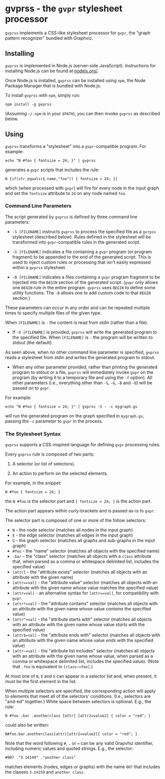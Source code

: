 # gvprss - the `gvpr` stylesheet processor

`gvprss` implements a CSS-like stylesheet processor for `gvpr`, the "graph pattern recognizer" bundled with Graphviz.

## Installing

`gvprss` is implemented in Node.js (server-side JavaScript).  Instructions for installing Node.js can be found at [nodejs.org/](http://nodejs.org).

Once Node.js is installed, `gvprss` can be installed using `npm`, the Node Package Manager that is bundled with Node.js.

To install `gvprss` with `npm`, simply run:

    npm install -g gvprss

(Assuming `~/.npm` is in your `$PATH`), you can then invoke `gvprss` as described below.

## Using

`gvprss` transforms a "stylesheet" into a `gvpr`-compatible program. For example:

    echo "N #foo { fontsize = 24; }" | gvprss

generates a `gvpr` scripts that includes the rule:

    N {if(str_equals($.name,"foo")) { fontsize = 24; }}

which (when processed with `gvpr`) will fire for every node in the input graph and set the `fontsize` attribute to `24` on any node named `foo`.

### Command Line Parameters

The script generated by `gvprss` is defined by three command line parameters:

 * `-S [FILENAME]` instructs `gvprss` to process the specified file as a `gvrpss` stylesheet (described below). Rules defined in the stylesheet will be transformed into `gvpr`-compatible rules in the generated script.

 * `-G [FILENAME]` indicates a file containing a `gvpr` program (or program fragment) to be appended to the end of the generated script.  This is used to inject custom rules or processing that isn't easily expressed within a `gvprss` stylesheet.

 * `-B [FILENAME]` indicates a files containing a `gvpr` program fragment to be injected into the `BEGIN` section of the generated script.  (`gvpr` only allows one `BEGIN` rule in the entire program. `gvprss` uses `BEGIN` to define some utility functions.  The `-B` allows one to add custom code to that `BEGIN` section.)

These parameters can occur in any order and can be repeated multiple times to specify multiple files of the given type.

When `[FILENAME]` is `-` the content is read from stdin (rather than a file).

 * If `-O [FILENAME]` is provided, `gvprss` will write the generated program to the specified file.  When `[FILENAME]` is `-` the program will be written to stdout (the default).

As seen above, when no other command line parameter is specified, `gvprss` reads a stylesheet from stdin and writes the generated program to stdout.

 * When any other parameter provided, rather than printing the generated program to stdout or a file, `gvprss` will immediately invoke `gvpr` on the program (by writing it to a temporary file and using the `-f` option).  All other parameters (i.e., everything other  than `-S`, `-G`, `-B` and `-O`) will be passed on to `gvpr`.

For example:

    echo "N #foo { fontsize = 24; }" | gvprss -S - -c mygraph.gv

will run the generated program on the graph specified in `mygraph.gv`, passing the `-c` parameter to `gvpr` in the process.

### The Stylesheet Syntax

`gvprss` supports a CSS-inspired language for defining `gvpr` processing rules.

Every `gvprss` rule is composed of two parts:

1. A selector (or list of selectors).

2. An action to perform on the selected elements.

For example, in the snippet:

    N #foo { fontsize = 24; }

the `N #foo` is the selector part and `{ fontsize = 24; }` is the action part.

The action part appears within curly-brackets and is passed as-is to `gvpr`.

The selector part is composed of one or more of the follow selectors:

 * `N` - the node selector (matches all nodes in the input graph)
 * `E` - the edge selector (matches all edges in the input graph)
 * `G` - the graph selector (matches all graphs and sub-graphs in the input graph)
 * `#foo` - the "name" selector (matches all objects with the specified name)
 *  `.bar`  - the "class" selector (matches all objects with a `class` attribute that, when parsed as a comma or whitespace delimited list, includes the specified value)
 * `[attr]` - the "attribute exists" selector (matches all objects with an attribute with the given name)
 *  `[attr==val]`  - the "attribute value" selector (matches all objects with an attribute with the given name whose value matches the specified value)
 * `[attr=val]` - an alternative syntax for `[attr==val]`, for compatibility with `gvpr`.
 * `[attr*=val]` - the "attribute contains" selector (matches all objects with an attribute with the given name whose value *contains* the specified value)
 * `[attr^=val]` - the "attribute starts with" selector (matches all objects with an attribute with the given name whose value *starts with* the specified value)
 * `[attr$=val]` - the "attribute ends with" selector (matches all objects with an attribute with the given name whose value *ends with* the specified value)
 * `[attr~=val]` - the "attribute list includes" selector (matches all objects with an attribute with the given name whose value, when parsed as a comma or whitespace delimited list, includes the specified value). (Note that `.foo` is equivalent to `[class~=foo]`.)

At most one of `N`, `E` and `G` can appear in a selector list and, when present, it must be the first element in the list.

When multiple selectors are specified, the corresponding action will apply to elements that meet all of the selectors' conditions. (I.e., selectors are "and-ed" together.)  White space between selectors is optional.  E.g., the rule:

    N #foo .bar .anotherclass [attr] [attr2=value2] { color = "red"; }

could also be written:

    N#foo.bar.anotherclass[attr][attr2=value2]{ color = "red"; }

Note that the word following `#`, `.` or `=` can be any valid Grapvhiz identifier, including numeric values and quoted strings. E.g., the selector:

    #007 ."3.14149" ."another class"

matches elements (nodes, edges or graphs) with the name `007` that includes the classes `3.14159` and `another class`.
